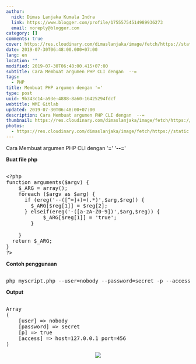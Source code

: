 ```yaml
---
author:
  nick: Dimas Lanjaka Kumala Indra
  link: https://www.blogger.com/profile/17555754514989936273
  email: noreply@blogger.com
category: []
comments: true
cover: https://res.cloudinary.com/dimaslanjaka/image/fetch/https://static.cdn-cdpl.com/700x350/4817b4477491b436a2a3cb4db5f3943b/PHP_Logo-image700x350-crop-image700x350-crop-image(700x350-crop).png
date: 2019-07-30T06:48:00.000+07:00
lang: en
location: ""
modified: 2019-07-30T06:48:00.415+07:00
subtitle: Cara Membuat argumen PHP CLI dengan  --=
tags:
  - PHP
title: Membuat PHP argumen dengan '='
type: post
uuid: 9b343c14-a93e-4888-8a60-16425294fdcf
webtitle: WMI Gitlab
updated: 2019-07-30T06:48:00+07:00
description: Cara Membuat argumen PHP CLI dengan  --=
thumbnail: https://res.cloudinary.com/dimaslanjaka/image/fetch/https://static.cdn-cdpl.com/700x350/4817b4477491b436a2a3cb4db5f3943b/PHP_Logo-image700x350-crop-image700x350-crop-image(700x350-crop).png
photos:
  - https://res.cloudinary.com/dimaslanjaka/image/fetch/https://static.cdn-cdpl.com/700x350/4817b4477491b436a2a3cb4db5f3943b/PHP_Logo-image700x350-crop-image700x350-crop-image(700x350-crop).png
---
```


<p>Cara Membuat argumen PHP CLI dengan '<b>=</b>' '<b>--=</b>' </p><b>Buat file php</b><pre><br>&lt;?php<br>function arguments($argv) {<br>    $_ARG = array();<br>    foreach ($argv as $arg) {<br>      if (ereg('--([^=]+)=(.*)',$arg,$reg)) {<br>        $_ARG[$reg[1]] = $reg[2];<br>      } elseif(ereg('-([a-zA-Z0-9])',$arg,$reg)) {<br>            $_ARG[$reg[1]] = 'true';<br>        }<br>  <br>    }<br>  return $_ARG;<br>}<br>?&gt;<br></pre><b>Contoh penggunaan</b><pre><br>php myscript.php --user=nobody --password=secret -p --access="host=127.0.0.1 port=456"<br></pre><b>Output</b><pre><br>Array<br>(<br>    [user] =&gt; nobody<br>    [password] =&gt; secret<br>    [p] =&gt; true<br>    [access] =&gt; host=127.0.0.1 port=456<br>)<br></pre> <div class="separator" style="clear: both; text-align: center;"><a href="https://res.cloudinary.com/dimaslanjaka/image/fetch/https://static.cdn-cdpl.com/700x350/4817b4477491b436a2a3cb4db5f3943b/PHP_Logo-image700x350-crop-image700x350-crop-image(700x350-crop).png" imageanchor="1" style="margin-left: 1em; margin-right: 1em;" rel="noopener noreferer nofollow"><img border="0" src="https://res.cloudinary.com/dimaslanjaka/image/fetch/https://static.cdn-cdpl.com/700x350/4817b4477491b436a2a3cb4db5f3943b/PHP_Logo-image700x350-crop-image700x350-crop-image(700x350-crop).png" data-original-width="700" data-original-height="350"></a></div>